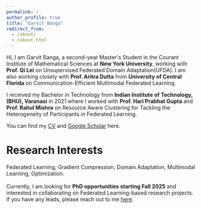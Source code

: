 ```yaml
---
permalink: /
author_profile: true
title: "Garvit Banga"
redirect_from: 
  - /about/
  - /about.html
---
```


Hi, I am Garvit Banga, a second-year Master's Student in the Courant Institute of Mathematical Sciences at <b>New York University</b>, working with <b>Prof. Qi Lei</b> on Unsupervised Federated Domain Adaptation(UFDA). I am also working closely with <b>Prof. Aritra Dutta</b> from <b>University of Central Florida</b> on Communication-Efficient Multimodal Federated Learning.

I received my Bachelor in Technology from <b>Indian Institute of Technology, (BHU), Varanasi</b> in 2021 where I worked with <b>Prof. Hari Prabhat Gupta</b> and <b>Prof. Rahul Mishra</b> on Resource Aware Clustering for Tackling the Heterogeneity of Participants in Federated Learning.

You can find my [CV](https://garvitbanga.github.io/files/GarvitBangaCV.pdf) and [Google Scholar](https://scholar.google.com/citations?user=XkW4KCkAAAAJ&hl=en) here.


Research Interests
======
Federated Learning, Gradient Compression, Domain Adaptation, Multimodal Learning, Optimization.<br><br>
Currently, I am looking for <b>PhD opportunities starting Fall 2025</b> and interested in collaborating on Federated Learning-based research projects. If you have any leads, please reach out to me <a href="mailto:gb2762@nyu.edu">here</a>.
